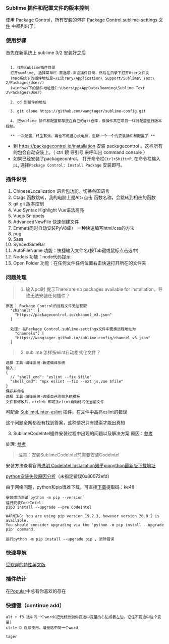 ### Sublime 插件和配置文件的版本控制

使用 [Package
Control](https://packagecontrol.io/installation)，所有安装的包在 [Package
Control.sublime-settings 文件](https://github.com/wangtager/sublime-config/blob/master/Package%20Control.sublime-settings)
 中都列出了。



### 使用步骤

首先在新系统上 sublime 3/2 安装好之后

```console

  1. 找到sublime插件目录
  打开sumlime, 选择菜单栏-首选项-浏览插件目录，然后在目录下打开User文件夹
  (mac系统下的插件地址是~/Library/Application\ Support/Sublime\ Text\ 2/Packages/User/)
  (windows下的插件地址是C:\Users\pp\AppData\Roaming\Sublime Text 3\Packages\User)

  2. cd 到插件的地址

  3. git clone https://github.com/wangtager/sublime-config.git

  4. 把sublime 插件和配置都存放在自己的git仓库，像操作其它项目一样对配置进行版本控制。

  ** 一次配置，终生有效。再也不用担心换电脑，重新一个一个的安装插件和配置了 **

```

- 到 https://packagecontrol.io/installation 安装 packagecontrol 。这样所有的包会自动安装上。（ ctrl 跟 导引号 来呼叫出 command console ）
- 如果已经安装了packagecontrol， 打开命令栏`Ctrl+Shift+P`, 在命令栏输入`pi`, 选择`Package Control: Install Package` 安装即可。

### 插件说明
1. ChineseLocalization
  语言包功能，切换各国语言
2. Ctags
  函数跳转，我的电脑上是Alt+点击 函数名称，会跳转到相应的函数
3. git
  git 版本控制
4. Vue Syntax Highlight
  Vue语法高亮
5. Vuejs Snippets
6. AdvancedNewFile
  快速创建文件
7. Emmet(同时自动安装PyV8库）
  一种快速编写html/css的方法
8. pug
9. Sass
10. SyncedSideBar
11. AutoFileName
功能：快捷输入文件名(按Tab键或鼠标点击选中)
12. Nodejs
功能：node代码提示
13. Open Folder
功能：在任何文件任何位置右击快速打开所在的文件夹

### 问题处理
> 1. 输入pci时 提示There are no packages available for installation，导致无法安装任何插件？
```
原因： Package Control的远程文件无法获取
  "channels": [
    "https://packagecontrol.io/channel_v3.json"
  ]

  处理: 在Package Control.sublime-settings文件中更换远程地址为
    "channels": [
    "https://wangtager.github.io/sublime-config/channel_v3.json"
  ]
  ```
> 2. sublime 怎样按elint自动格式化文件？
```
选择 工具-编译系统-新建编译系统
输入：
{
  // "shell_cmd": "eslint --fix $file"
  "shell_cmd": "npx eslint --fix --ext js,vue $file"
}
保存并命名
选择 工具-编译系统-选择自己刚命名的模板
文件有修改后，ctrl+b 即可按elint自动格式化当前文件
```
可配合 [SublimeLinter-eslint](https://packagecontrol.io/packages/SublimeLinter-eslint) 插件，在文件中高亮eslint的错误

这个问题全网都没有找到答案，这种情况只有摸索才能出真知

3. SublimeCodeIntel插件安装过程中出现的问题以及解决方案
原因：[参考](https://blog.csdn.net/BuluGuy/article/details/100056412)

处理: [参考](https://blog.csdn.net/nalaluky/article/details/80864386)

>注意：安装SublimeCodeIntel前需要安装CodeIntel

安装方法查看官网[说明 CodeIntel Installation](https://packagecontrol.io/packages/SublimeCodeIntel)[知乎pip](https://zhuanlan.zhihu.com/p/38603105)[python最新版下载地址](https://www.python.org/downloads/release/python-382/)

[python安装失败原因分析](https://www.jianshu.com/p/bc1263f12c4f)（未指定错误0x80072efd）

由于网络问题，python和pip很难下载，可直接[下载](https://pan.baidu.com/s/1ju8YvUBYSgzSjD0ikDKfYw)提取码：ke48
```
安装成功测试`python -m pip --version`
运行安装CodeIntel：
pip3 install --upgrade --pre CodeIntel 

WARNING: You are using pip version 19.2.3, however version 20.0.2 is available.
You should consider upgrading via the 'python -m pip install --upgrade pip' command.

运行python -m pip install --upgrade pip , 消除错误
```


### 快速导航
[受欢迎的特性](http://www.sublimetext.cn/)[英文版](https://www.sublimetext.com/support)

### 插件统计
在[Popular](https://packagecontrol.io/)中总有你喜欢的存在

### 快捷键（continue add）

```
alt + f3 选中同一个word(把光标放到你要选中变量的右边或者左边，记住不要选中这个变量)
ctrl+ D 连续使用，增量选中同一个word

tager
```
<Vssue title="Sublime" />






